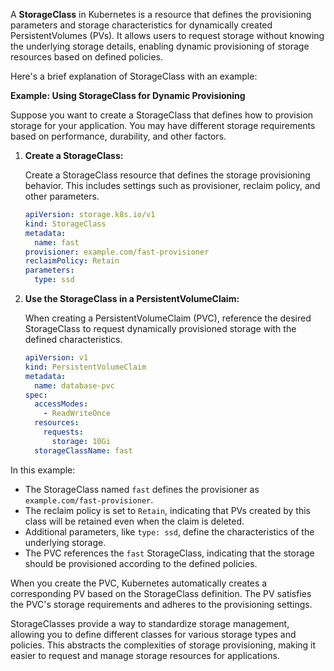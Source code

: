 A **StorageClass** in Kubernetes is a resource that defines the provisioning parameters and storage characteristics for dynamically created PersistentVolumes (PVs). It allows users to request storage without knowing the underlying storage details, enabling dynamic provisioning of storage resources based on defined policies.

Here's a brief explanation of StorageClass with an example:

**Example: Using StorageClass for Dynamic Provisioning**

Suppose you want to create a StorageClass that defines how to provision storage for your application. You may have different storage requirements based on performance, durability, and other factors.

1. **Create a StorageClass:**

   Create a StorageClass resource that defines the storage provisioning behavior. This includes settings such as provisioner, reclaim policy, and other parameters.

   ```yaml
   apiVersion: storage.k8s.io/v1
   kind: StorageClass
   metadata:
     name: fast
   provisioner: example.com/fast-provisioner
   reclaimPolicy: Retain
   parameters:
     type: ssd
   ```

2. **Use the StorageClass in a PersistentVolumeClaim:**

   When creating a PersistentVolumeClaim (PVC), reference the desired StorageClass to request dynamically provisioned storage with the defined characteristics.

   ```yaml
   apiVersion: v1
   kind: PersistentVolumeClaim
   metadata:
     name: database-pvc
   spec:
     accessModes:
       - ReadWriteOnce
     resources:
       requests:
         storage: 10Gi
     storageClassName: fast
   ```

In this example:
- The StorageClass named `fast` defines the provisioner as `example.com/fast-provisioner`.
- The reclaim policy is set to `Retain`, indicating that PVs created by this class will be retained even when the claim is deleted.
- Additional parameters, like `type: ssd`, define the characteristics of the underlying storage.
- The PVC references the `fast` StorageClass, indicating that the storage should be provisioned according to the defined policies.

When you create the PVC, Kubernetes automatically creates a corresponding PV based on the StorageClass definition. The PV satisfies the PVC's storage requirements and adheres to the provisioning settings.

StorageClasses provide a way to standardize storage management, allowing you to define different classes for various storage types and policies. This abstracts the complexities of storage provisioning, making it easier to request and manage storage resources for applications.